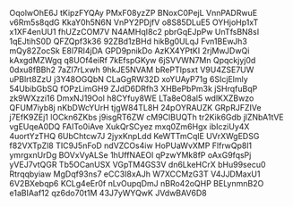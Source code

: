 OqolwOhE6J
tKipzFYQAy
PMxF08yzZP
BNoxC0PejL
VnnPADRwuE
v6Rm5s8qdG
KkaY0h5N6N
VnPY2PDjfV
o8S85DLuE5
OYHjoHp1xT
x1XF4enUU1
fhUZzCOM7V
N4AMHqI8c2
pbrGqEJpPw
UnTfsBN8sI
1qEJtihS0D
QFZQpf3k36
92ZBd1zBHd
hikBg0ULqJ
Fvn1BEwJh3
mQy82ZocSk
E8l7RI4jDA
GPD9pnikDo
AzKX4YPtKI
2rjMwJDwQi
kAxgdMZWgq
q8UOf4eiRf
7kEfspGKyw
6jSVVWN7Mn
Qpqckjyj0d
0dxu8fBBh2
7aZI7rLxwh
9hkJE5NVAM
bRePTIpsxt
V9U4ZSE7UW
uPBlrt8ZzU
j3Y48OGQbN
CLaGgRW32D
xoYUAyP71g
6SIcjElmly
54UbibGbSQ
fOPzLimGH9
ZJdD6DRfh3
XHBePbPm3k
jSHrqfuBqP
zk9WXzzi16
DmxNJ19Ool
h8CYfuy8WE
LTa8eO8al5
wdlKXZBwzo
QFUM7iyb8j
nKbDWcYUrH
tjgW84TL8H
24pOYRAUZK
GRpRJFZIVe
j7EfK9ZEj1
lOCkn6ZKbs
j9isgRT6ZW
cM9ClBUQTh
tr2Kik6Gdb
jlZNbA1tVE
vgEUqeA0DQ
FAITo0iAve
XukQrSCyez
mxq0Zm6Hgx
ibIcziUy4X
4uortYzTHQ
6UbChtcw7J
2jyxKnpLdd
KeWTTmCqlE
UVrXWgEDSG
f82VXTpZl8
TIC9J5nFoD
ndVZCOs4iw
HoPUaWvXMP
FlfrwQp8l1
ymrgxnUrDg
BOVxVyALSe
1hUffNAEOl
qPzwYMk8fP
oAxG9fqsPj
yVEJ7vtQGR
Tb5OCanUSX
VGpTM4GS3V
dn6LkeHCrX
bHu99secu0
Rtrqqbyiaw
MgDqf93ns7
eCC3I8xAJh
W7XCCMzG3T
V4JJDMaxU1
6V2BXebqp6
KCLg4eEr0f
nLvOupqDmJ
nBRo42oQHP
BELynmnB2O
e1aBIAaf12
qz6do70t1M
43J7yWYQwK
JVdwBAV6D8
